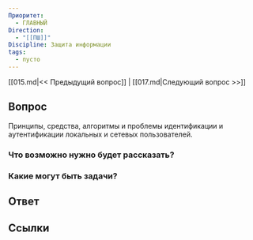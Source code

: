 ```yaml
---
Приоритет:
  - ГЛАВНЫЙ
Direction:
  - "[[ПШ]]" 
Discipline: Защита информации 
tags:
  - пусто
---
```

[[015.md|<< Предыдущий вопрос]] | [[017.md|Следующий вопрос >>]]
## Вопрос

Принципы, средства, алгоритмы и проблемы идентификации и аутентификации локальных и сетевых пользователей.

### Что возможно нужно будет рассказать?

### Какие могут быть задачи?

## Ответ

## Ссылки
